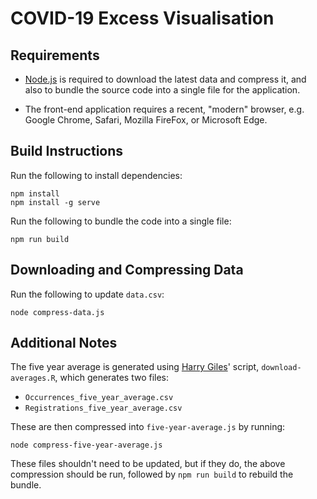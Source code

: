 COVID-19 Excess Visualisation
=============================

Requirements
------------

* [Node.js](https://nodejs.org) is required to download the latest data and
  compress it, and also to bundle the source code into a single file for the
  application.

* The front-end application requires a recent, "modern" browser, e.g. Google
  Chrome, Safari, Mozilla FireFox, or Microsoft Edge.

Build Instructions
------------------

Run the following to install dependencies:

    npm install
    npm install -g serve

Run the following to bundle the code into a single file:

    npm run build

Downloading and Compressing Data
--------------------------------

Run the following to update `data.csv`:

    node compress-data.js

Additional Notes
----------------

The five year average is generated using [Harry Giles](https://github.com/henryjon)' script, `download-averages.R`, which generates two files:

* `Occurrences_five_year_average.csv`
* `Registrations_five_year_average.csv`

These are then compressed into `five-year-average.js` by running:

    node compress-five-year-average.js

These files shouldn't need to be updated, but if they do, the above compression should be run, followed by `npm run build` to rebuild the bundle.
